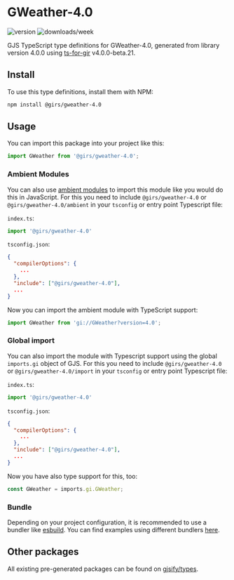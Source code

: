 
# GWeather-4.0

![version](https://img.shields.io/npm/v/@girs/gweather-4.0)
![downloads/week](https://img.shields.io/npm/dw/@girs/gweather-4.0)


GJS TypeScript type definitions for GWeather-4.0, generated from library version 4.0.0 using [ts-for-gir](https://github.com/gjsify/ts-for-gir) v4.0.0-beta.21.


## Install

To use this type definitions, install them with NPM:
```bash
npm install @girs/gweather-4.0
```

## Usage

You can import this package into your project like this:
```ts
import GWeather from '@girs/gweather-4.0';
```

### Ambient Modules

You can also use [ambient modules](https://github.com/gjsify/ts-for-gir/tree/main/packages/cli#ambient-modules) to import this module like you would do this in JavaScript.
For this you need to include `@girs/gweather-4.0` or `@girs/gweather-4.0/ambient` in your `tsconfig` or entry point Typescript file:

`index.ts`:
```ts
import '@girs/gweather-4.0'
```

`tsconfig.json`:
```json
{
  "compilerOptions": {
    ...
  },
  "include": ["@girs/gweather-4.0"],
  ...
}
```

Now you can import the ambient module with TypeScript support: 

```ts
import GWeather from 'gi://GWeather?version=4.0';
```

### Global import

You can also import the module with Typescript support using the global `imports.gi` object of GJS.
For this you need to include `@girs/gweather-4.0` or `@girs/gweather-4.0/import` in your `tsconfig` or entry point Typescript file:

`index.ts`:
```ts
import '@girs/gweather-4.0'
```

`tsconfig.json`:
```json
{
  "compilerOptions": {
    ...
  },
  "include": ["@girs/gweather-4.0"],
  ...
}
```

Now you have also type support for this, too:

```ts
const GWeather = imports.gi.GWeather;
```

### Bundle

Depending on your project configuration, it is recommended to use a bundler like [esbuild](https://esbuild.github.io/). You can find examples using different bundlers [here](https://github.com/gjsify/ts-for-gir/tree/main/examples).

## Other packages

All existing pre-generated packages can be found on [gjsify/types](https://github.com/gjsify/types).


